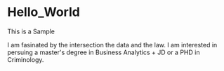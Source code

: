 # Hello_World
This is a  Sample

I am fasinated by the intersection the data and the law.  I am interested in persuing a master's degree in Business Analytics + JD or a PHD in Criminology. 
